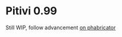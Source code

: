 # Pitivi 0.99

Still WIP, follow advancement [on phabricator](https://phabricator.freedesktop.org/project/view/110/)

